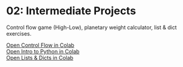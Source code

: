 # 02: Intermediate Projects

Control flow game (High-Low), planetary weight calculator, list & dict exercises.

[Open Control Flow in Colab](https://colab.research.google.com/drive/1aQu7LklrNExuwNacSQ9PT96DeCOwrEPp?usp=drive_link)  
[Open Intro to Python in Colab](https://colab.research.google.com/drive/1UTlaeJAOA_zIcFBo5kWgUHqMG122hBI9?usp=drive_link)  
[Open Lists & Dicts in Colab](https://colab.research.google.com/drive/19KVKt5S7lC7DyM-Tcn_nr2J1qXR4eTMf?usp=drive_link)

